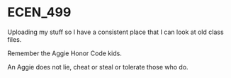 # ECEN_499
Uploading my stuff so I have a consistent place that I can look at old class files.

Remember the Aggie Honor Code kids.

An Aggie does not lie, cheat or steal or tolerate those who do. 
